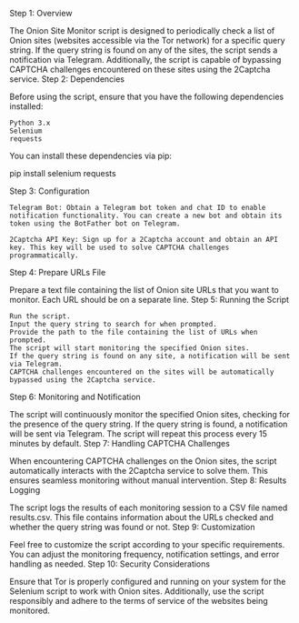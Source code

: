 Step 1: Overview

The Onion Site Monitor script is designed to periodically check a list of Onion sites (websites accessible via the Tor network) for a specific query string. If the query string is found on any of the sites, the script sends a notification via Telegram. Additionally, the script is capable of bypassing CAPTCHA challenges encountered on these sites using the 2Captcha service.
Step 2: Dependencies

Before using the script, ensure that you have the following dependencies installed:

    Python 3.x
    Selenium
    requests

You can install these dependencies via pip:

pip install selenium requests

Step 3: Configuration

    Telegram Bot: Obtain a Telegram bot token and chat ID to enable notification functionality. You can create a new bot and obtain its token using the BotFather bot on Telegram.

    2Captcha API Key: Sign up for a 2Captcha account and obtain an API key. This key will be used to solve CAPTCHA challenges programmatically.

Step 4: Prepare URLs File

Prepare a text file containing the list of Onion site URLs that you want to monitor. Each URL should be on a separate line.
Step 5: Running the Script

    Run the script.
    Input the query string to search for when prompted.
    Provide the path to the file containing the list of URLs when prompted.
    The script will start monitoring the specified Onion sites.
    If the query string is found on any site, a notification will be sent via Telegram.
    CAPTCHA challenges encountered on the sites will be automatically bypassed using the 2Captcha service.

Step 6: Monitoring and Notification

The script will continuously monitor the specified Onion sites, checking for the presence of the query string. If the query string is found, a notification will be sent via Telegram. The script will repeat this process every 15 minutes by default.
Step 7: Handling CAPTCHA Challenges

When encountering CAPTCHA challenges on the Onion sites, the script automatically interacts with the 2Captcha service to solve them. This ensures seamless monitoring without manual intervention.
Step 8: Results Logging

The script logs the results of each monitoring session to a CSV file named results.csv. This file contains information about the URLs checked and whether the query string was found or not.
Step 9: Customization

Feel free to customize the script according to your specific requirements. You can adjust the monitoring frequency, notification settings, and error handling as needed.
Step 10: Security Considerations

Ensure that Tor is properly configured and running on your system for the Selenium script to work with Onion sites. Additionally, use the script responsibly and adhere to the terms of service of the websites being monitored.
